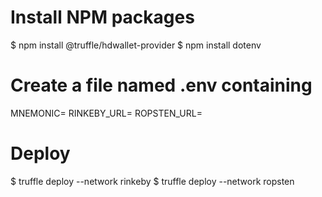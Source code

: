 # Install NPM packages
$ npm install @truffle/hdwallet-provider
$ npm install dotenv 

# Create a file named .env containing
MNEMONIC=<your mnemonic>
RINKEBY_URL=<Rinkeby testnet URL>
ROPSTEN_URL=<Ropsten testnet URL>

# Deploy
$ truffle deploy --network rinkeby
$ truffle deploy --network ropsten
